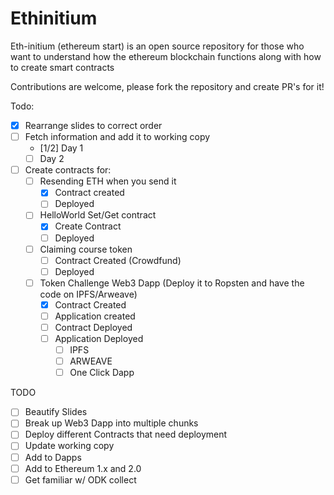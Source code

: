 

# Ethinitium

Eth-initium (ethereum start) is an open source repository for those who want to understand how the ethereum blockchain functions along with how to create smart contracts

Contributions are welcome, please fork the repository and create PR's for it!


Todo:

- [X] Rearrange slides to correct order
- [ ] Fetch information and add it to working copy
  - [1/2] Day 1
  - [ ] Day 2
- [ ] Create contracts for:
  - [ ] Resending ETH when you send it
    - [X] Contract created
    - [ ] Deployed
  - [ ] HelloWorld Set/Get contract
    - [X] Create Contract
    - [ ] Deployed
  - [ ] Claiming course token
    - [ ] Contract Created (Crowdfund)
    - [ ] Deployed
  - [ ] Token Challenge Web3 Dapp (Deploy it to Ropsten and have the code on IPFS/Arweave)
    - [X] Contract Created
    - [ ] Application created
    - [ ] Contract Deployed
    - [ ] Application Deployed
      - [ ] IPFS
      - [ ] ARWEAVE
      - [ ] One Click Dapp

TODO
- [ ] Beautify Slides
- [ ] Break up Web3 Dapp into multiple chunks
- [ ] Deploy different Contracts that need deployment
- [ ] Update working copy
- [ ] Add to Dapps
- [ ] Add to Ethereum 1.x and 2.0
- [ ] Get familiar w/ ODK collect
